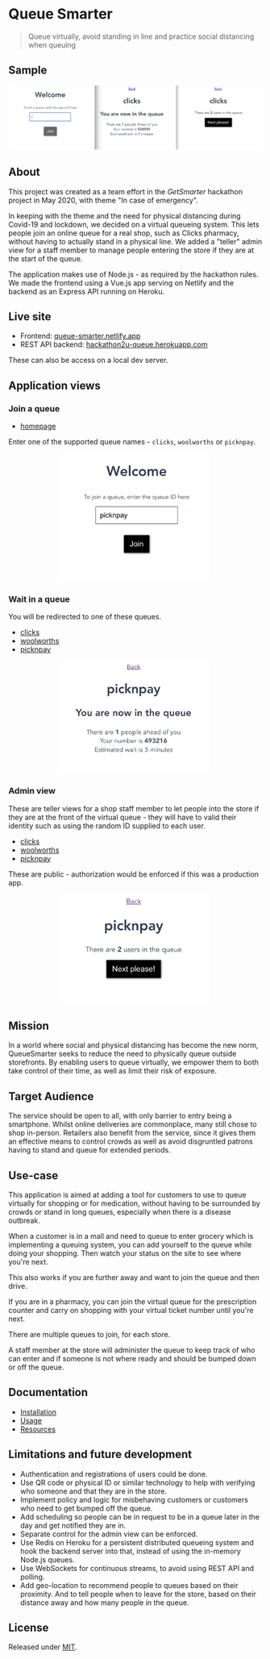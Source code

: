 # Queue Smarter
> Queue virtually, avoid standing in line and practice social distancing when queuing


## Sample

![all views](/docs/_media/all-views.png)


## About

This project was created as a team effort in the _GetSmarter_ hackathon project in May 2020, with theme "In case of emergency".

In keeping with the theme and the need for physical distancing during Covid-19 and lockdown, we decided on a virtual queueing system. This lets people join an online queue for a real shop, such as Clicks pharmacy, without having to actually stand in a physical line. We added a "teller" admin view for a staff member to manage people entering the store if they are at the start of the queue.

The application makes use of Node.js - as required by the hackathon rules. We made the frontend using a Vue.js app serving on Netlify and the backend as an Express API running on Heroku.


## Live site

- Frontend: [queue-smarter.netlify.app](https://queue-smarter.netlify.app/)
- REST API backend: [hackathon2u-queue.herokuapp.com](https://hackathon2u-queue.herokuapp.com/)

These can also be access on a local dev server.


## Application views

### Join a queue

- [homepage](https://queue-smarter.netlify.app/)

Enter one of the supported queue names - `clicks`, `woolworths` or `picknpay`.

<p align="center">
    <img src="/docs/_media/join.png" width="300" alt="join">
</p>


### Wait in a queue

You will be redirected to one of these queues.

- [clicks](https://queue-smarter.netlify.app/queue/clicks)
- [woolworths](https://queue-smarter.netlify.app/queue/woolworths)
- [picknpay](https://queue-smarter.netlify.app/queue/picknpay)

<p align="center">
    <img src="/docs/_media/joined.png" width="300" alt="joined">
</p>


### Admin view

These are teller views for a shop staff member to let people into the store if they are at the front of the virtual queue - they will have to valid their identity such as using the random ID supplied to each user.


- [clicks](https://queue-smarter.netlify.app/teller/queue/clicks)
- [woolworths](https://queue-smarter.netlify.app/teller/queue/woolworths)
- [picknpay](https://queue-smarter.netlify.app/teller/queue/picknpay)

These are public - authorization would be enforced if this was a production app.

<p align="center">
    <img src="/docs/_media/teller.png" width="300" alt="teller">
</p>


## Mission

In a world where social and physical distancing has become the new norm, QueueSmarter seeks to reduce the need to physically queue outside storefronts. By enabling users to queue virtually, we empower them to both take control of their time, as well as limit their risk of exposure.


## Target Audience

The service should be open to all, with only barrier to entry being a smartphone. Whilst online deliveries are commonplace, many still chose to shop in-person. Retailers also benefit from the service, since it gives them an effective means to control crowds as well as avoid disgruntled patrons having to stand and queue for extended periods.


## Use-case

This application is aimed at adding a tool for customers to use to queue virtually for shopping or for medication, without having to be surrounded by crowds or stand in long queues, especially when there is a disease outbreak.

When a customer is in a mall and need to queue to enter grocery which is implementing a queuing system, you can add yourself to the queue while doing your shopping. Then watch your status on the site to see where you're next.

This also works if you are further away and want to join the queue and then drive.

If you are in a pharmacy, you can join the virtual queue for the prescription counter and carry on shopping with your virtual ticket number until you're next.

There are multiple queues to join, for each store.

A staff member at the store will administer the queue to keep track of who can enter and if someone is not where ready and should be bumped down or off the queue.


## Documentation

- [Installation](/docs/installation.md)
- [Usage](/docs/usage.md)
- [Resources](/docs/resources.md)


## Limitations and future development

- Authentication and registrations of users could be done.
- Use QR code or physical ID or similar technology to help with verifying who someone and that they are in the store.
- Implement policy and logic for misbehaving customers or customers who need to get bumped off the queue.
- Add scheduling so people can be in request to be in a queue later in the day and get notified they are in.
- Separate control for the admin view can be enforced.
- Use Redis on Heroku for a persistent distributed queueing system and hook the backend server into that, instead of using the in-memory Node.js queues.
- Use WebSockets for continuous streams, to avoid using REST API and polling.
- Add geo-location to recommend people to queues based on their proximity. And to tell people when to leave for the store, based on their distance away and how many people in the queue.


## License

Released under [MIT](/LICENSE).
